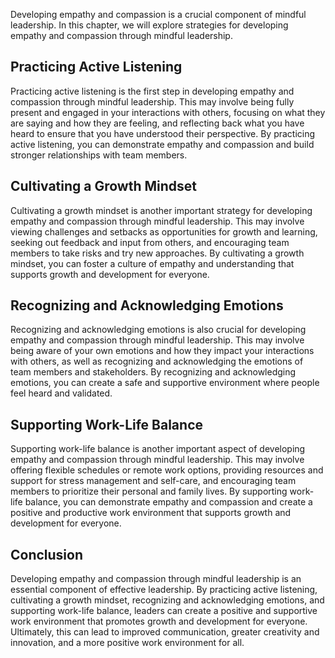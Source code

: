 
Developing empathy and compassion is a crucial component of mindful leadership. In this chapter, we will explore strategies for developing empathy and compassion through mindful leadership.

Practicing Active Listening
---------------------------

Practicing active listening is the first step in developing empathy and compassion through mindful leadership. This may involve being fully present and engaged in your interactions with others, focusing on what they are saying and how they are feeling, and reflecting back what you have heard to ensure that you have understood their perspective. By practicing active listening, you can demonstrate empathy and compassion and build stronger relationships with team members.

Cultivating a Growth Mindset
----------------------------

Cultivating a growth mindset is another important strategy for developing empathy and compassion through mindful leadership. This may involve viewing challenges and setbacks as opportunities for growth and learning, seeking out feedback and input from others, and encouraging team members to take risks and try new approaches. By cultivating a growth mindset, you can foster a culture of empathy and understanding that supports growth and development for everyone.

Recognizing and Acknowledging Emotions
--------------------------------------

Recognizing and acknowledging emotions is also crucial for developing empathy and compassion through mindful leadership. This may involve being aware of your own emotions and how they impact your interactions with others, as well as recognizing and acknowledging the emotions of team members and stakeholders. By recognizing and acknowledging emotions, you can create a safe and supportive environment where people feel heard and validated.

Supporting Work-Life Balance
----------------------------

Supporting work-life balance is another important aspect of developing empathy and compassion through mindful leadership. This may involve offering flexible schedules or remote work options, providing resources and support for stress management and self-care, and encouraging team members to prioritize their personal and family lives. By supporting work-life balance, you can demonstrate empathy and compassion and create a positive and productive work environment that supports growth and development for everyone.

Conclusion
----------

Developing empathy and compassion through mindful leadership is an essential component of effective leadership. By practicing active listening, cultivating a growth mindset, recognizing and acknowledging emotions, and supporting work-life balance, leaders can create a positive and supportive work environment that promotes growth and development for everyone. Ultimately, this can lead to improved communication, greater creativity and innovation, and a more positive work environment for all.
